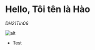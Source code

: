 # Hello, Tôi tên là Hào
*DH21Tin06*

![alt](https://noithatbinhminh.com.vn/wp-content/uploads/2022/08/anh-dep-23.jpg)

- Test